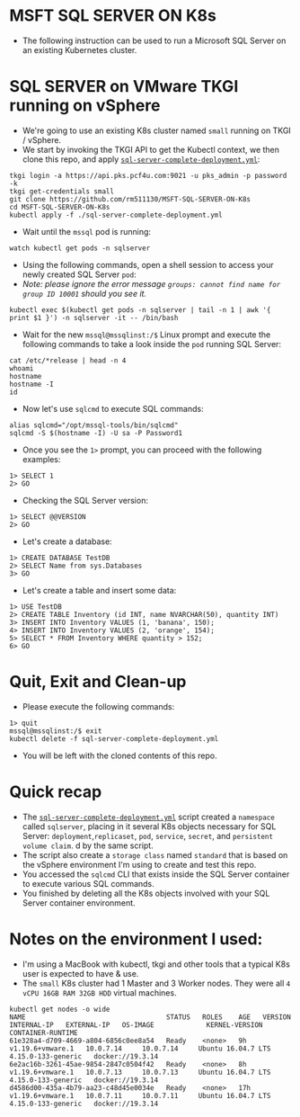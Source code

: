 # MSFT SQL SERVER ON K8s

- The following instruction can be used to run a Microsoft SQL Server on an existing Kubernetes cluster.

# SQL SERVER on VMware TKGI running on vSphere

- We're going to use an existing K8s cluster named `small` running on TKGI / vSphere. 
- We start by invoking the TKGI API to get the Kubectl context, we then clone this repo, and apply [`sql-server-complete-deployment.yml`](./sql-server-complete-deployment.yml):

```
tkgi login -a https://api.pks.pcf4u.com:9021 -u pks_admin -p password -k
tkgi get-credentials small
git clone https://github.com/rm511130/MSFT-SQL-SERVER-ON-K8s
cd MSFT-SQL-SERVER-ON-K8s
kubectl apply -f ./sql-server-complete-deployment.yml
```

- Wait until the `mssql` pod is running:

```
watch kubectl get pods -n sqlserver
```

- Using the following commands, open a shell session to access your newly created SQL Server `pod`:
- _Note: please ignore the error message `groups: cannot find name for group ID 10001` should you see it._
```
kubectl exec $(kubectl get pods -n sqlserver | tail -n 1 | awk '{ print $1 }') -n sqlserver -it -- /bin/bash
```
- Wait for the new `mssql@mssqlinst:/$` Linux prompt and execute the following commands to take a look inside the `pod` running SQL Server:

```
cat /etc/*release | head -n 4
whoami
hostname
hostname -I
id
```
- Now let's use `sqlcmd` to execute SQL commands:

```
alias sqlcmd="/opt/mssql-tools/bin/sqlcmd"
sqlcmd -S $(hostname -I) -U sa -P Password1
```

- Once you see the `1>` prompt, you can proceed with the following examples:

```
1> SELECT 1
2> GO
```
- Checking the SQL Server version:
```
1> SELECT @@VERSION
2> GO
```
- Let's create a database:

```
1> CREATE DATABASE TestDB
2> SELECT Name from sys.Databases
3> GO
```
- Let's create a table and insert some data:

```
1> USE TestDB
2> CREATE TABLE Inventory (id INT, name NVARCHAR(50), quantity INT)
3> INSERT INTO Inventory VALUES (1, 'banana', 150); 
4> INSERT INTO Inventory VALUES (2, 'orange', 154);
5> SELECT * FROM Inventory WHERE quantity > 152;
6> GO
```

# Quit, Exit and Clean-up

- Please execute the following commands:

```
1> quit
mssql@mssqlinst:/$ exit
kubectl delete -f sql-server-complete-deployment.yml
```
- You will be left with the cloned contents of this repo.

# Quick recap

- The [`sql-server-complete-deployment.yml`](./sql-server-complete-deployment.yml) script created a `namespace` called `sqlserver`, placing in it several K8s objects necessary for SQL Server: `deployment`,`replicaset`, `pod`, `service`, `secret`, and `persistent volume claim`. d by the same script. 
- The script also create a `storage class` named `standard` that is based on the vSphere environment I'm using to create and test this repo.
- You accessed the `sqlcmd` CLI that exists inside the SQL Server container to execute various SQL commands.
- You finished by deleting all the K8s objects involved with your SQL Server container environment.

# Notes on the environment I used:

- I'm using a MacBook with kubectl, tkgi and other tools that a typical K8s user is expected to have & use.
- The `small` K8s cluster had 1 Master and 3 Worker nodes. They were all `4 vCPU 16GB RAM 32GB HDD` virtual machines.

```
kubectl get nodes -o wide
NAME                                   STATUS   ROLES    AGE   VERSION            INTERNAL-IP   EXTERNAL-IP   OS-IMAGE             KERNEL-VERSION       CONTAINER-RUNTIME
61e328a4-d709-4669-a804-6856c0ee8a54   Ready    <none>   9h    v1.19.6+vmware.1   10.0.7.14     10.0.7.14     Ubuntu 16.04.7 LTS   4.15.0-133-generic   docker://19.3.14
6e2ac16b-3261-45ae-9854-2847c0504f42   Ready    <none>   8h    v1.19.6+vmware.1   10.0.7.13     10.0.7.13     Ubuntu 16.04.7 LTS   4.15.0-133-generic   docker://19.3.14
d4586d00-435a-4b79-aa23-c48d45e0034e   Ready    <none>   17h   v1.19.6+vmware.1   10.0.7.11     10.0.7.11     Ubuntu 16.04.7 LTS   4.15.0-133-generic   docker://19.3.14
```







